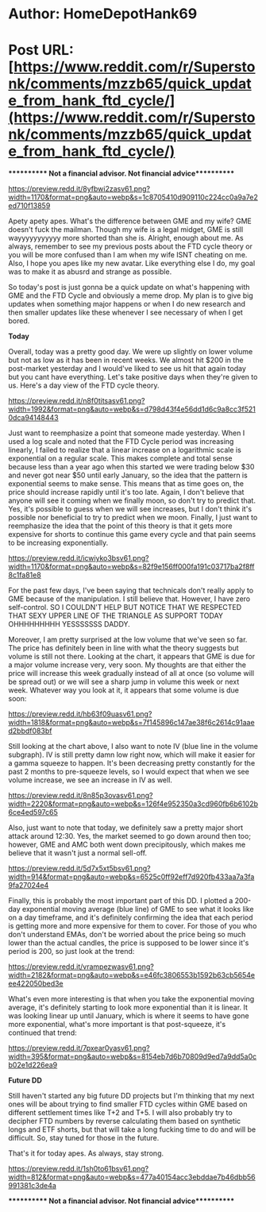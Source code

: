 # Author: HomeDepotHank69
# Post URL: [https://www.reddit.com/r/Superstonk/comments/mzzb65/quick_update_from_hank_ftd_cycle/](https://www.reddit.com/r/Superstonk/comments/mzzb65/quick_update_from_hank_ftd_cycle/)


**\*\*\*\*\*\*\*\*\*\* Not a financial advisor. Not financial advice\*\*\*\*\*\*\*\*\*\***

https://preview.redd.it/8yfbwi2zasv61.png?width=1170&format=png&auto=webp&s=1c8705410d909110c224cc0a9a7e2ed710f13859

Apety apety apes. What's the difference between GME and my wife? GME doesn't fuck the mailman. Though my wife is a legal midget, GME is still wayyyyyyyyyyy more shorted than she is. Alright, enough about me. As always, remember to see my previous posts about the FTD cycle theory or you will be more confused than I am when my wife ISNT cheating on me. Also, I hope you apes like my new avatar. Like everything else I do, my goal was to make it as abusrd and strange as possible.

So today's post is just gonna be a quick update on what's happening with GME and the FTD Cycle and obviously a meme drop. My plan is to give big updates when something major happens or when I do new research and then smaller updates like these whenever I see necessary of when I get bored.

**Today**

Overall, today was a pretty good day. We were up slightly on lower volume but not as low as it has been in recent weeks. We almost hit $200 in the post-market yesterday and I would've liked to see us hit that again today but you cant have everything. Let's take positive days when they're given to us. Here's a day view of the FTD cycle theory.

https://preview.redd.it/n8f0titsasv61.png?width=1992&format=png&auto=webp&s=d798d43f4e56dd1d6c9a8cc3f5210dca94148443

Just want to reemphasize a point that someone made yesterday. When I used a log scale and noted that the FTD Cycle period was increasing linearly, I failed to realize that a linear increase on a logarithmic scale is exponential on a regular scale. This makes complete and total sense because less than a year ago when this started we were trading below $30 and never got near $50 until early January, so the idea that the pattern is exponential seems to make sense. This means that as time goes on, the price should increase rapidly until it's too late. Again, I don't believe that anyone will see it coming when we finally moon, so don't try to predict that. Yes, it's possible to guess when we will see increases, but I don't think it's possible nor beneficial to try to predict when we moon. Finally, I just want to reemphasize the idea that the point of this theory is that it gets more expensive for shorts to continue this game every cycle and that pain seems to be increasing exponentially.

https://preview.redd.it/icwiyko3bsv61.png?width=1170&format=png&auto=webp&s=82f9e156ff000fa191c03717ba2f8ff8c1fa81e8

For the past few days, I've been saying that technicals don't really apply to GME because of the manipulation. I still believe that. However, I have zero self-control. SO I COULDN'T HELP BUT NOTICE THAT WE RESPECTED THAT SEXY UPPER LINE OF THE TRIANGLE AS SUPPORT TODAY OHHHHHHHHH YESSSSSSS DADDY.

Moreover, I am pretty surprised at the low volume that we've seen so far. The price has definitely been in line with what the theory suggests but volume is still not there. Looking at the chart, it appears that GME is due for a major volume increase very, very soon. My thoughts are that either the price will increase this week gradually instead of all at once (so volume will be spread out) or we will see a sharp jump in volume this week or next week. Whatever way you look at it, it appears that some volume is due soon:

https://preview.redd.it/hb63f09uasv61.png?width=1818&format=png&auto=webp&s=7f145896c147ae38f6c2614c91aaed2bbdf083bf

Still looking at the chart above, I also want to note IV (blue line in the volume subgraph). IV is still pretty damn low right now, which will make it easier for a gamma squeeze to happen. It's been decreasing pretty constantly for the past 2 months to pre-squeeze levels, so I would expect that when we see volume increase, we see an increase in IV as well.

https://preview.redd.it/8n85p3ovasv61.png?width=2220&format=png&auto=webp&s=126f4e952350a3cd960fb6b6102b6ce4ed597c65

Also, just want to note that today, we definitely saw a pretty major short attack around 12:30. Yes, the market seemed to go down around then too; however, GME and AMC both went down precipitously, which makes me believe that it wasn't just a normal sell-off.

https://preview.redd.it/5d7x5xt5bsv61.png?width=914&format=png&auto=webp&s=6525c0ff92eff7d920fb433aa7a3fa9fa27024e4

Finally, this is probably the most important part of this DD. I plotted a 200-day exponential moving average (blue line) of GME to see what it looks like on a day timeframe, and it's definitely confirming the idea that each period is getting more and more expensive for them to cover. For those of you who don't understand EMAs, don't be worried about the price being so much lower than the actual candles, the price is supposed to be lower since it's period is 200, so just look at the trend:

https://preview.redd.it/vrampezwasv61.png?width=2182&format=png&auto=webp&s=e46fc3806553b1592b63cb5654eee422050bed3e

What's even more interesting is that when you take the exponential moving average, it's definitely starting to look more exponential than it is linear. It was looking linear up until January, which is where it seems to have gone more exponential, what's more important is that post-squeeze, it's continued that trend:

https://preview.redd.it/7pxear0yasv61.png?width=395&format=png&auto=webp&s=8154eb7d6b70809d9ed7a9dd5a0cb02e1d226ea9

**Future DD**

Still haven't started any big future DD projects but I'm thinking that my next ones will be about trying to find smaller FTD cycles within GME based on different settlement times like T+2 and T+5. I will also probably try to decipher FTD numbers by reverse calculating them based on synthetic longs and ETF shorts, but that will take a long fucking time to do and will be difficult. So, stay tuned for those in the future.

That's it for today apes. As always, stay strong.

https://preview.redd.it/1sh0to61bsv61.png?width=812&format=png&auto=webp&s=477a40154acc3ebddae7b46dbb56991381c3de4a

**\*\*\*\*\*\*\*\*\*\* Not a financial advisor. Not financial advice\*\*\*\*\*\*\*\*\*\***